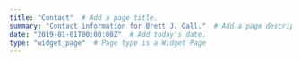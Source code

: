 ```yaml
---
title: "Contact"  # Add a page title.
summary: "Contact information for Brett J. Gall."  # Add a page description.
date: "2019-01-01T00:00:00Z"  # Add today's date.
type: "widget_page"  # Page type is a Widget Page
---
```

